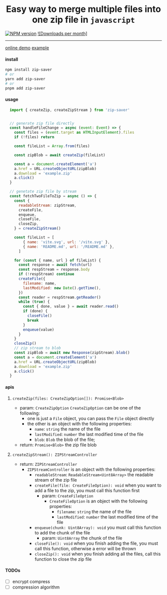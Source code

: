 <h1 align="center">
    Easy way to merge multiple files into one zip file in <code>javascript</code>
</h1>

[![NPM version]][npm-url]
[![Downloads per month]][downloads-url]

---

[online demo](https://codesandbox.io/p/devbox/2vxncf)
[example](https://github.com/EatherToo/zip-saver/blob/master/apps/example/src/App.vue)

#### install

```bash
npm install zip-saver
# or
yarn add zip-saver
# or
pnpm add zip-saver
```

#### usage

```javascript
  import { createZip, createZipStream } from 'zip-saver'


  // generate zip file directly
  const handleFileChange = async (event: Event) => {
    const files = (event.target as HTMLInputElement).files
    if (!files) return

    const fileList = Array.from(files)

    const zipBlob = await createZip(fileList)

    const a = document.createElement('a')
    a.href = URL.createObjectURL(zipBlob)
    a.download = 'example.zip'
    a.click()
  }

  // genetate zip file by stream
  const fetchTwoFileToZip = async () => {
    const {
      readableStream: zipStream,
      createFile,
      enqueue,
      closeFile,
      closeZip,
    } = createZipStream()

    const fileList = [
        { name: 'vite.svg', url: '/vite.svg' },
        { name: 'README.md', url: '/README.md' },
      ]

    for (const { name, url } of fileList) {
      const response = await fetch(url)
      const respStream = response.body
      if (!respStream) continue
      createFile({
        filename: name,
        lastModified: new Date().getTime(),
      })
      const reader = respStream.getReader()
      while (true) {
        const { done, value } = await reader.read()
        if (done) {
          closeFile()
          break
        }
        enqueue(value)
      }
    }
    closeZip()
    // zip stream to blob
    const zipBlob = await new Response(zipStream).blob()
    const a = document.createElement('a')
    a.href = URL.createObjectURL(zipBlob)
    a.download = 'example.zip'
    a.click()
  }
```

#### apis

1. `createZip(files: CreateZipOption[]): Promise<Blob>`

   - param: `CreateZipOption`
     `CreateZipOption` can be one of the following:
     - one is just a `File` object, you can pass the `File` object directly
     - the other is an object with the following properties:
       - `name`: `string` the name of the file
       - `lastModified`: `number` the last modified time of the file
       - `blob`: `Blob` the blob of the file;
   - return: `Promise<Blob>` the zip file blob

2. `createZipStream(): ZIPStreamController`
   - return: `ZIPStreamController`
     - `ZIPStreamController` is an object with the following properties:
       - `readableStream`: `ReadableStream<Uint8Array>` the readable stream of the zip file
       - `createFile(file: CreateFileOption): void`
         when you want to add a file to the zip, you must call this function first
         - param: `CreateFileOption`
           - `CreateFileOption` is an object with the following properties:
             - `filename`: `string` the name of the file
             - `lastModified`: `number` the last modified time of the file
       - `enqueue(chunk: Uint8Array): void`
         you must call this function to add the chunk of the file
         - param: `Uint8Array` the chunk of the file
       - `closeFile(): void`
         when you finish adding the file, you must call this function, otherwise a error will be thrown
       - `closeZip(): void`
         when you finish adding all the files, call this function to close the zip file

#### TODOs

- [ ] encrypt compress
- [ ] compression algorithm

[npm-url]: https://www.npmjs.com/package/zip-saver
[NPM version]: https://img.shields.io/npm/v/zip-saver?style=flat-square
[downloads-url]: https://www.npmjs.com/package/zip-saver
